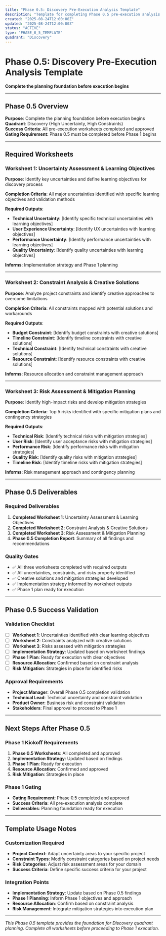 ```yaml
---
title: "Phase 0.5: Discovery Pre-Execution Analysis Template"
description: "Template for completing Phase 0.5 pre-execution analysis in Discovery quadrant"
created: "2025-08-24T12:00:00Z"
updated: "2025-08-24T12:00:00Z"
status: "ACTIVE"
type: "PHASE_0_5_TEMPLATE"
quadrant: "Discovery"
---
```


# Phase 0.5: Discovery Pre-Execution Analysis Template

**Complete the planning foundation before execution begins**

---

## Phase 0.5 Overview

**Purpose**: Complete the planning foundation before execution begins  
**Quadrant**: Discovery (High Uncertainty, High Constraints)  
**Success Criteria**: All pre-execution worksheets completed and approved  
**Gating Requirement**: Phase 0.5 must be completed before Phase 1 begins  

---

## Required Worksheets

### Worksheet 1: Uncertainty Assessment & Learning Objectives

**Purpose**: Identify key uncertainties and define learning objectives for discovery process

**Completion Criteria**: All major uncertainties identified with specific learning objectives and validation methods

**Required Outputs**:

- **Technical Uncertainty**: [Identify specific technical uncertainties with learning objectives]
- **User Experience Uncertainty**: [Identify UX uncertainties with learning objectives]  
- **Performance Uncertainty**: [Identify performance uncertainties with learning objectives]
- **Quality Uncertainty**: [Identify quality uncertainties with learning objectives]

**Informs**: Implementation strategy and Phase 1 planning

---

### Worksheet 2: Constraint Analysis & Creative Solutions

**Purpose**: Analyze project constraints and identify creative approaches to overcome limitations

**Completion Criteria**: All constraints mapped with potential solutions and workarounds

**Required Outputs**:

- **Budget Constraint**: [Identify budget constraints with creative solutions]
- **Timeline Constraint**: [Identify timeline constraints with creative solutions]
- **Technical Constraint**: [Identify technical constraints with creative solutions]
- **Resource Constraint**: [Identify resource constraints with creative solutions]

**Informs**: Resource allocation and constraint management approach

---

### Worksheet 3: Risk Assessment & Mitigation Planning

**Purpose**: Identify high-impact risks and develop mitigation strategies

**Completion Criteria**: Top 5 risks identified with specific mitigation plans and contingency strategies

**Required Outputs**:

- **Technical Risk**: [Identify technical risks with mitigation strategies]
- **User Risk**: [Identify user acceptance risks with mitigation strategies]
- **Performance Risk**: [Identify performance risks with mitigation strategies]
- **Quality Risk**: [Identify quality risks with mitigation strategies]
- **Timeline Risk**: [Identify timeline risks with mitigation strategies]

**Informs**: Risk management approach and contingency planning

---

## Phase 0.5 Deliverables

### **Required Deliverables**

1. **Completed Worksheet 1**: Uncertainty Assessment & Learning Objectives
2. **Completed Worksheet 2**: Constraint Analysis & Creative Solutions  
3. **Completed Worksheet 3**: Risk Assessment & Mitigation Planning
4. **Phase 0.5 Completion Report**: Summary of all findings and recommendations

### **Quality Gates**

- ✅ All three worksheets completed with required outputs
- ✅ All uncertainties, constraints, and risks properly identified
- ✅ Creative solutions and mitigation strategies developed
- ✅ Implementation strategy informed by worksheet outputs
- ✅ Phase 1 plan ready for execution

---

## Phase 0.5 Success Validation

### **Validation Checklist**

- [ ] **Worksheet 1**: Uncertainties identified with clear learning objectives
- [ ] **Worksheet 2**: Constraints analyzed with creative solutions
- [ ] **Worksheet 3**: Risks assessed with mitigation strategies
- [ ] **Implementation Strategy**: Updated based on worksheet findings
- [ ] **Phase 1 Plan**: Ready for execution with clear objectives
- [ ] **Resource Allocation**: Confirmed based on constraint analysis
- [ ] **Risk Mitigation**: Strategies in place for identified risks

### **Approval Requirements**

- **Project Manager**: Overall Phase 0.5 completion validation
- **Technical Lead**: Technical uncertainty and constraint validation
- **Product Owner**: Business risk and constraint validation
- **Stakeholders**: Final approval to proceed to Phase 1

---

## Next Steps After Phase 0.5

### **Phase 1 Kickoff Requirements**

1. **Phase 0.5 Worksheets**: All completed and approved
2. **Implementation Strategy**: Updated based on findings
3. **Phase 1 Plan**: Ready for execution
4. **Resource Allocation**: Confirmed and approved
5. **Risk Mitigation**: Strategies in place

### **Phase 1 Gating**

- **Gating Requirement**: Phase 0.5 completed and approved
- **Success Criteria**: All pre-execution analysis complete
- **Deliverables**: Planning foundation ready for execution

---

## Template Usage Notes

### **Customization Required**

- **Project Context**: Adapt uncertainty areas to your specific project
- **Constraint Types**: Modify constraint categories based on project needs
- **Risk Categories**: Adjust risk assessment areas for your domain
- **Success Criteria**: Define specific success criteria for your project

### **Integration Points**

- **Implementation Strategy**: Update based on Phase 0.5 findings
- **Phase 1 Planning**: Inform Phase 1 objectives and approach
- **Resource Allocation**: Confirm based on constraint analysis
- **Risk Management**: Integrate mitigation strategies into execution plan

---

*This Phase 0.5 template provides the foundation for Discovery quadrant planning. Complete all worksheets before proceeding to Phase 1 execution.*
